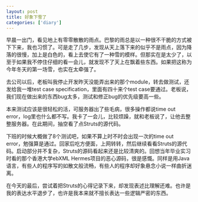 ```yaml
---
layout: post
title: 好象下雪了
categories: ['diary']
---
```



早晨一出门，看见地上有零零散散的雨点。巴黎的雨总是以一种很不干脆的方式被下下来，我也习惯了。可是走了几步，发现从天上落下来的似乎不是雨点，因为降落的很慢，加上是白色的，看上去使它有了一种雪的模样。但那实在是太少了，以至于如果我不停住仔细的看一会儿，就发现不了天上在飘着些东西。如果把这称为今年冬天的第一场雪，也实在太牵强了。

去公司以后，老板叫我停止开发昨天没能弄出来的那个module，转去做测试，还发给我一堆test case specification，里面有四十来个test case要通过。老板说，我们现在做出来的东西bug太多，测试和修正bug的优先级要高一些。

本来测试应该是很轻松的活，可服务器出了些毛病，很多操作都说time out error，log里也什么都不写。我卡了一会儿，比较烦躁，就和老板说了，让他去整整服务器。在此期间，抽空看了点Struts的源代码。

下班的时候大概做了8个测试吧，如果不算上时不时会出现一次的time out error，勉强算是通过。回家后吃方便面，上网转转，然后继续看看Struts的源代码。启动部分并不复杂，Struts的源码看起来还是比较清爽的。回想当年毕业实习时看的那个香港大学ebXML Hermes项目的恶心源码，很是感慨。同样是用Java语言，有些人的程序写的如散文般流畅，有些人的程序却好象悬念小说一样曲折迷离。

在今天的最后，尝试着把Struts的心得记录下来，却发现表述比理解还难。也许是我的表达水平退步了，也许是我本来就不擅长表达一些逻辑严密的东西。